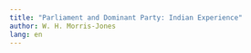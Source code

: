 ```yaml
---
title: "Parliament and Dominant Party: Indian Experience"
author: W. H. Morris-Jones
lang: en
---
```

